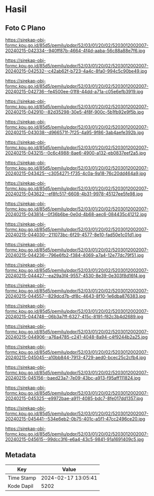 # Hasil

## Foto C Plano

https://sirekap-obj-formc.kpu.go.id/85d5/pemilu/pdpr/52/03/01/20/02/5203012002007-20240215-042334--940ff87b-4664-4f4d-aaba-56c88a88e7f6.jpg

https://sirekap-obj-formc.kpu.go.id/85d5/pemilu/pdpr/52/03/01/20/02/5203012002007-20240215-042532--c42ab62f-b723-4a4c-8fa0-994c5c90be49.jpg

https://sirekap-obj-formc.kpu.go.id/85d5/pemilu/pdpr/52/03/01/20/02/5203012002007-20240215-042736--fe4500ee-01f8-44dd-a71a-c05e6efb3919.jpg

https://sirekap-obj-formc.kpu.go.id/85d5/pemilu/pdpr/52/03/01/20/02/5203012002007-20240215-042910--82d35298-30e5-4f8f-900c-5b1fb92e9f5b.jpg

https://sirekap-obj-formc.kpu.go.id/85d5/pemilu/pdpr/52/03/01/20/02/5203012002007-20240215-043038--d966571f-7f25-4a95-9f86-3ab4aefe392b.jpg

https://sirekap-obj-formc.kpu.go.id/85d5/pemilu/pdpr/52/03/01/20/02/5203012002007-20240215-043215--0c6c4988-8ae6-4900-a132-eb0837eef2a5.jpg

https://sirekap-obj-formc.kpu.go.id/85d5/pemilu/pdpr/52/03/01/20/02/5203012002007-20240215-043425--c3054271-f735-4c0a-9a18-76c20dd464a9.jpg

https://sirekap-obj-formc.kpu.go.id/85d5/pemilu/pdpr/52/03/01/20/02/5203012002007-20240215-043622--ef8fc517-6608-4b31-9978-45127ee5fe98.jpg

https://sirekap-obj-formc.kpu.go.id/85d5/pemilu/pdpr/52/03/01/20/02/5203012002007-20240215-043814--0f36b6be-0e0d-4b68-aec6-084435c41212.jpg

https://sirekap-obj-formc.kpu.go.id/85d5/pemilu/pdpr/52/03/01/20/02/5203012002007-20240215-044030--211073bc-6f29-4577-8e10-fad50e1c01d1.jpg

https://sirekap-obj-formc.kpu.go.id/85d5/pemilu/pdpr/52/03/01/20/02/5203012002007-20240215-044236--796e6fb2-f384-4069-a7a4-12e77dc79f51.jpg

https://sirekap-obj-formc.kpu.go.id/85d5/pemilu/pdpr/52/03/01/20/02/5203012002007-20240215-044427--ea29a3f4-9557-4530-8e39-0e303f8d16f4.jpg

https://sirekap-obj-formc.kpu.go.id/85d5/pemilu/pdpr/52/03/01/20/02/5203012002007-20240215-044557--829dcd7b-df8c-4643-8f10-1e6dba876383.jpg

https://sirekap-obj-formc.kpu.go.id/85d5/pemilu/pdpr/52/03/01/20/02/5203012002007-20240215-044748--06b3a7ff-6327-415c-8191-f82c3b4d2689.jpg

https://sirekap-obj-formc.kpu.go.id/85d5/pemilu/pdpr/52/03/01/20/02/5203012002007-20240215-044906--a76a4785-c241-4048-8a94-c4f9244b2a25.jpg

https://sirekap-obj-formc.kpu.go.id/85d5/pemilu/pdpr/52/03/01/20/02/5203012002007-20240215-045045--a10bb844-7913-4729-aed0-bcec25c2cfb4.jpg

https://sirekap-obj-formc.kpu.go.id/85d5/pemilu/pdpr/52/03/01/20/02/5203012002007-20240215-045156--baed23a7-7e09-43bc-a913-f95aff111824.jpg

https://sirekap-obj-formc.kpu.go.id/85d5/pemilu/pdpr/52/03/01/20/02/5203012002007-20240215-045325--e9972bae-a911-4085-bdc7-8fe017dd1357.jpg

https://sirekap-obj-formc.kpu.go.id/85d5/pemilu/pdpr/52/03/01/20/02/5203012002007-20240215-045441--534e6eb2-0b75-401c-a5f1-47cc2496ce20.jpg

https://sirekap-obj-formc.kpu.go.id/85d5/pemilu/pdpr/52/03/01/20/02/5203012002007-20240215-045615--99dcc3f6-e6a4-43c5-9841-91a1691409c5.jpg


## Metadata

| Key        | Value               |
| ---------- | ------------------- |
| Time Stamp | 2024-02-17 13:05:41 |
| Kode Dapil | 5202                |




